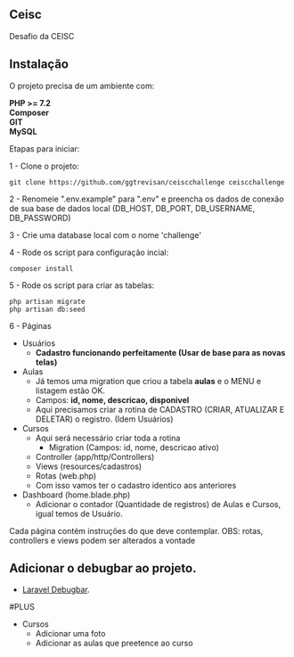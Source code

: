 ## Ceisc 
Desafio da CEISC 

## Instalação
O projeto precisa de um ambiente com:

**PHP >= 7.2** <br>
**Composer** <br>
**GIT** <br>
**MySQL** <br>

Etapas para iniciar:

1 - Clone o projeto:
```
git clone https://github.com/ggtrevisan/ceiscchallenge ceiscchallenge
```
2 - Renomeie ".env.example" para ".env" e preencha os dados de conexão de sua base de dados local (DB_HOST, DB_PORT, DB_USERNAME, DB_PASSWORD)

3 - Crie uma database local com o nome 'challenge'

4 - Rode os script para configuração incial:
```
composer install
```
5 - Rode os script para criar as tabelas:
```
php artisan migrate
php artisan db:seed
```

6 - Páginas
- Usuários 
   - **Cadastro funcionando perfeitamente (Usar de base para as novas telas)**
- Aulas 
   - Já temos uma migration que criou a tabela **aulas** e o MENU e listagem estão OK. 
   - Campos: **id, nome, descricao, disponivel**
   - Aqui precisamos criar a rotina de CADASTRO (CRIAR, ATUALIZAR E DELETAR) o registro. (Idem Usuários) 
-  Cursos
   - Aqui será necessário criar toda a rotina
     - Migration (Campos: id, nome, descricao ativo)
   - Controller (app/http/Controllers)
   - Views (resources/cadastros)
   - Rotas (web.php)    
   - Com isso vamos ter o cadastro identico aos anteriores
- Dashboard (home.blade.php)
    - Adicionar o contador (Quantidade de registros) de Aulas e Cursos, igual temos de Usuário.


Cada página contém instruções do que deve contemplar. OBS: rotas, controllers e views podem ser alterados a vontade

## Adicionar o debugbar ao projeto.
-   [Laravel Debugbar](https://github.com/barryvdh/laravel-debugbar).


#PLUS
- Cursos
  - Adicionar uma foto
  - Adicionar as aulas que preetence ao curso
